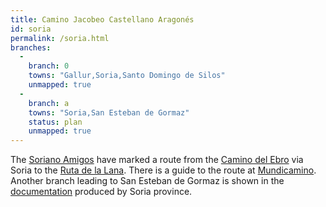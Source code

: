 ```yaml
---
title: Camino Jacobeo Castellano Aragonés
id: soria
permalink: /soria.html
branches:
  -
    branch: 0
    towns: "Gallur,Soria,Santo Domingo de Silos"
    unmapped: true
  -
    branch: a
    towns: "Soria,San Esteban de Gormaz"
    status: plan
    unmapped: true
---
```


The [Soriano Amigos][0] have marked a route from the [Camino del Ebro][1] via Soria to the [Ruta de la Lana][2]. There is a guide to the route at [Mundicamino][3].  
Another branch leading to San Esteban de Gormaz is shown in the [documentation][4] produced by Soria province.

[0]: http://asociacioncaminosantiagosoria.blogspot.com/
[1]: ebro.html
[2]: lana.html
[3]: http://www.mundicamino.com/rutas.cfm?id=67
[4]: http://www.sorianitelaimaginas.com/index.php/mod.pags/mem.detalle/idpag.604/relcategoria.1095